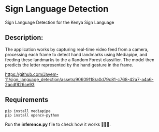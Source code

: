 # Sign Language Detection
Sign Language Detection for the Kenya Sign Language

## Description: 
The application works by capturing real-time video feed from a camera, processing each frame to detect hand landmarks using Mediapipe,
and feeding these landmarks to the a Random Forest classifier. The model then predicts the letter represented by the hand gesture in the frame.


https://github.com/Jayem-11/sign_language_detection/assets/90609118/a0d79c81-c768-42a7-a4a6-2acdf826ce93

## Requirements
```
pip install mediapipe
pip install opencv-python
```
Run the **inference.py** file to check how it works 👨🏽‍💻. 

